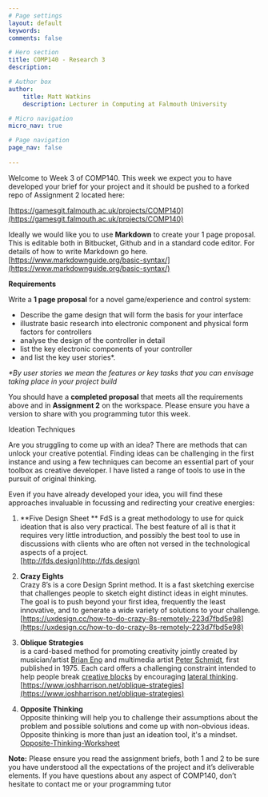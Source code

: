 ```yaml
---
# Page settings
layout: default
keywords:
comments: false

# Hero section
title: COMP140 - Research 3
description: 

# Author box
author:
    title: Matt Watkins
    description: Lecturer in Computing at Falmouth University

# Micro navigation
micro_nav: true

# Page navigation
page_nav: false
    
---
```

Welcome to Week 3 of COMP140. This week we expect you to have developed your brief for your project and it should be pushed to a forked repo of Assignment 2 located here:

[https://gamesgit.falmouth.ac.uk/projects/COMP140](https://gamesgit.falmouth.ac.uk/projects/COMP140)

Ideally we would like you to use **Markdown** to create your 1 page proposal. This is editable both in Bitbucket, Github and in a standard code editor. For details of how to write Markdown go here.  [https://www.markdownguide.org/basic-syntax/](https://www.markdownguide.org/basic-syntax/)

  

**Requirements**

Write a **1 page proposal** for a novel game/experience and control system:  

-   Describe the game design that will form the basis for your interface
-   illustrate basic research into electronic component and physical form factors for controllers
-   analyse the design of the controller in detail
-   list the key electronic components of your controller
-   and list the key user stories*.

  

_*By user stories we mean the features or key tasks that you can envisage taking place in your project build_

  

You should have a **completed proposal** that meets all the requirements above and in **Assignment 2** on the workspace. Please ensure you have a version to share with you programming tutor this week.

Ideation Techniques

Are you struggling to come up with an idea? There are methods that can unlock your creative potential. Finding ideas can be challenging in the first instance and using a few techniques can become an essential part of your toolbox as creative developer. I have listed a range of tools to use in the pursuit of original thinking.

Even if you have already developed your idea, you will find these approaches invaluable in focussing and redirecting your creative energies: 

1.  **Five Design Sheet ** 
    FdS is a great methodology to use for quick ideation that is also very practical. The best feature of all is that it requires very little introduction, and possibly the best tool to use in discussions with clients who are often not versed in the technological aspects of a project.  
    [http://fds.design](http://fds.design)
    
2.  **Crazy Eights**  
    Crazy 8’s is a core Design Sprint method. It is a fast sketching exercise that challenges people to sketch eight distinct ideas in eight minutes. The goal is to push beyond your first idea, frequently the least innovative, and to generate a wide variety of solutions to your challenge.  
    [https://uxdesign.cc/how-to-do-crazy-8s-remotely-223d7fbd5e98](https://uxdesign.cc/how-to-do-crazy-8s-remotely-223d7fbd5e98)
    
3.  **Oblique Strategies**  
    is a card-based method for promoting creativity jointly created by musician/artist [Brian Eno](https://en.wikipedia.org/wiki/Brian_Eno) and multimedia artist [Peter Schmidt](https://en.wikipedia.org/wiki/Peter_Schmidt_(artist)), first published in 1975. Each card offers a challenging constraint intended to help people break [creative blocks](https://en.wikipedia.org/wiki/Writer%27s_block) by encouraging [lateral thinking](https://en.wikipedia.org/wiki/Lateral_thinking).  
    [https://www.joshharrison.net/oblique-strategies](https://www.joshharrison.net/oblique-strategies)
    
4.  **Opposite Thinking**  
    Opposite thinking will help you to challenge their assumptions about the problem and possible solutions and come up with non-obvious ideas. Opposite thinking is more than just an ideation tool, it's a mindset.  
    [Opposite-Thinking-Worksheet](https://murally.blob.core.windows.net/uploads/falgam7012238/1602750970018.pdf?se=2021-02-07T16:00:00Z&sp=r&sv=2018-03-28&sr=b&rscc=public,%20max-age=600&sig=UGrPcr2enpIyksiDtGvWQVA5Oj2+wTuNYb+Ph+Tfc90=)

**Note:** Please ensure you read the assignment briefs, both 1 and 2 to be sure you have understood all the expectations of the project and it’s deliverable elements. If you have questions about any aspect of COMP140, don’t hesitate to contact me or your programming tutor
<!--stackedit_data:
eyJoaXN0b3J5IjpbNTQwMjM2MjQ5XX0=
-->